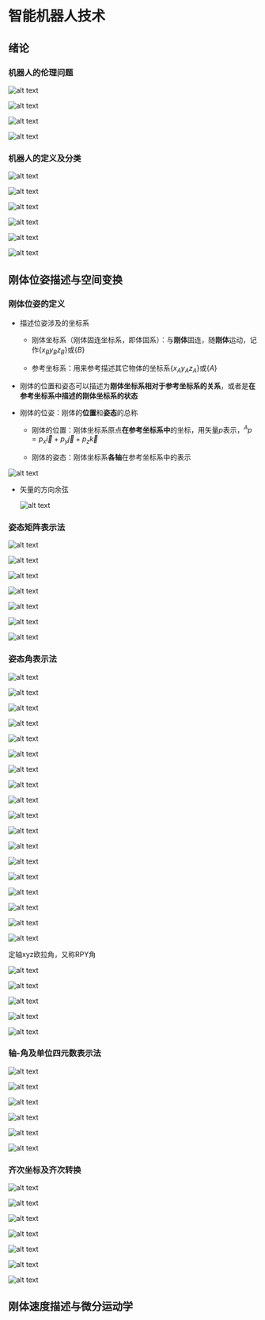 # 智能机器人技术

## 绪论

### 机器人的伦理问题

![alt text](image.png)

![alt text](image-1.png)

![alt text](image-2.png)

![alt text](image-3.png)

### 机器人的定义及分类

![alt text](image-4.png)

![alt text](image-5.png)

![alt text](image-6.png)

![alt text](image-7.png)

![alt text](image-8.png)

![alt text](image-9.png)

## 刚体位姿描述与空间变换

### 刚体位姿的定义
* 描述位姿涉及的坐标系
    * 刚体坐标系（刚体固连坐标系，即体固系）：与**刚体**固连，随**刚体**运动，记作$\{x_B y_B z_B\}$或$\{B\}$

    * 参考坐标系：用来参考描述其它物体的坐标系$\{x_A y_A z_A\}$或$\{A\}$

* 刚体的位置和姿态可以描述为**刚体坐标系相对于参考坐标系的关系**，或者是**在参考坐标系中描述的刚体坐标系的状态**

* 刚体的位姿：刚体的**位置**和**姿态**的总称
    * 刚体的位置：刚体坐标系原点**在参考坐标系中**的坐标，用矢量$p$表示，$^A p = p_x \vec{i} + p_y \vec{j} + p_z \vec{k}$

    * 刚体的姿态：刚体坐标系**各轴**在参考坐标系中的表示

![alt text](image-10.png)

* 矢量的方向余弦

    ![alt text](image-11.png)

### 姿态矩阵表示法

![alt text](image-12.png)

![alt text](image-13.png)

![alt text](image-14.png)

![alt text](image-15.png)

![alt text](image-16.png)

![alt text](image-17.png)

![alt text](image-18.png)

### 姿态角表示法

![alt text](image-19.png)

![alt text](image-20.png)

![alt text](image-21.png)

![alt text](image-22.png)

![alt text](image-23.png)

![alt text](image-24.png)

![alt text](image-25.png)

![alt text](image-26.png)

![alt text](image-27.png)

![alt text](image-28.png)

![alt text](image-29.png)

![alt text](image-30.png)

![alt text](image-31.png)


![alt text](image-32.png)

![alt text](image-33.png)

![alt text](image-34.png)

![alt text](image-35.png)

![alt text](image-36.png)

定轴xyz欧拉角，又称RPY角

![alt text](image-37.png)

![alt text](image-38.png)

![alt text](image-39.png)

![alt text](image-40.png)

![alt text](image-41.png)

### 轴-角及单位四元数表示法

![alt text](image-42.png)

![alt text](image-43.png)

![alt text](image-44.png)

![alt text](image-45.png)

![alt text](image-46.png)

![alt text](image-47.png)

### 齐次坐标及齐次转换

![alt text](image-48.png)

![alt text](image-49.png)

![alt text](image-50.png)

![alt text](image-51.png)

![alt text](image-52.png)

![alt text](image-53.png)

![alt text](image-54.png)

## 刚体速度描述与微分运动学
<!-- 

## 机器人位置级正运动学

## 机器人位置级逆运动学

## 微分运动学与雅可比矩阵

## 运动学奇异分析与性能评价

## 机器人的轨迹规划

## 工业机器人的建模方法

## 工业机器人的位置级运动学建模方法

## 工业机器人速度级运动学建模方法

## 工业机器人的控制算法

## 工业机器人的典型执行器及传感器

## 工业机器人视觉及感知

## 工业机器人的综合实例 -->
